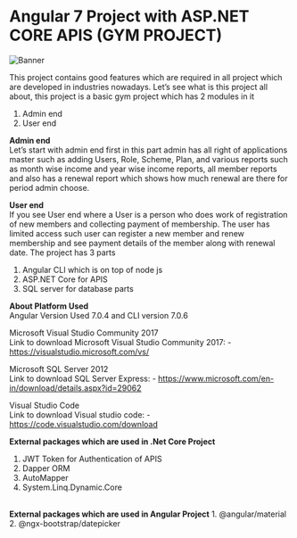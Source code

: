 # Angular 7 Project with ASP.NET CORE APIS (GYM PROJECT)


<img src="https://github.com/saineshwar/Angular-7-Project-with-ASP.NET-CORE-APIS-/blob/master/Images/banner.png?raw=true" alt="Banner" title="Banner" style="max-width:100%;">

This project contains good features which are required in all project which are developed in industries nowadays.
Let’s see what is this project all about, this project is a basic gym project which has 2 modules in it

1.	Admin end
2.	User end

<b>Admin end</b><br>
Let’s start with admin end first in this part admin has all right of applications master such as adding Users, Role, Scheme, Plan, and various reports such as month wise income and year wise income reports, all member reports and also has a renewal report which shows how much renewal are there for period admin choose.

<b>User end</b><br>
If you see User end where a User is a person who does work of registration of new members and collecting payment of membership. The user has limited access such user can register a new member and renew membership and see payment details of the member along with renewal date.
The project has 3 parts 
1.	Angular CLI which is on top of node js
2.	ASP.NET Core for APIS
3.	SQL server for database parts

<b>About Platform Used </b><br>
Angular Version Used 7.0.4 and CLI version 7.0.6

Microsoft Visual Studio Community 2017<br>
Link to download Microsoft Visual Studio Community 2017: - https://visualstudio.microsoft.com/vs/ 

Microsoft SQL Server 2012<br>
Link to download SQL Server Express: - https://www.microsoft.com/en-in/download/details.aspx?id=29062 

Visual Studio Code<br>
Link to download Visual studio code: - https://code.visualstudio.com/download 



<b>External packages which are used in .Net Core Project</b>
1. JWT Token for Authentication of APIS
2. Dapper ORM
3. AutoMapper
4. System.Linq.Dynamic.Core
<br>
<b>External packages which are used in Angular Project</b>
1. @angular/material
2. @ngx-bootstrap/datepicker

